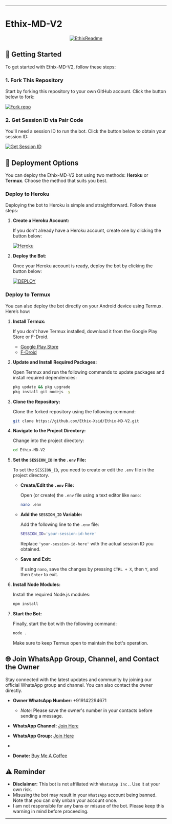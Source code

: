    ---  
  
# Ethix-MD-V2   

<p align="center">
  <a href="https://github.com/Ethix-Xsid"><img src="http://readme-typing-svg.herokuapp.com?color=red&center=true&vCenter=true&multiline=false&lines=Ethix-MD-+v2+MultiDevice;Developed+by+Ethix~Xsid;Give+star+and+forks+this+Repo+🌟" alt="EthixReadme"></a>
</p>

## 🚀 Getting Started

To get started with Ethix-MD-V2, follow these steps:

### 1. Fork This Repository

Start by forking this repository to your own GitHub account. Click the button below to fork:

<a href='https://github.com/Ethix-Xsid/Ethix-MD-V2/fork' target="_blank"><img alt='Fork repo' src='https://img.shields.io/badge/Fork This Repo-black?style=for-the-badge&logo=git&logoColor=white'/></a>

### 2. Get Session ID via Pair Code

You'll need a session ID to run the bot. Click the button below to obtain your session ID:

<a href='https://professional-kitty-goutammallick516-86803e18.koyeb.app' target="_blank"><img alt='Get Session ID' src='https://img.shields.io/badge/Click here to get your session id-black?style=for-the-badge&logo=opencv&logoColor=red'/></a>

## 🚀 Deployment Options

You can deploy the Ethix-MD-V2 bot using two methods: **Heroku** or **Termux**. Choose the method that suits you best.

### Deploy to Heroku

Deploying the bot to Heroku is simple and straightforward. Follow these steps:

1. **Create a Heroku Account:**

   If you don't already have a Heroku account, create one by clicking the button below:

   <a href='https://signup.heroku.com/' target="_blank"><img alt='Heroku' src='https://img.shields.io/badge/-Create-black?style=for-the-badge&logo=heroku&logoColor=red'/></a>

2. **Deploy the Bot:**

   Once your Heroku account is ready, deploy the bot by clicking the button below:

   <a href='https://heroku.com/deploy' target="_blank"><img alt='DEPLOY' src='https://img.shields.io/badge/-DEPLOY-black?style=for-the-badge&logo=heroku&logoColor=red'/></a>

### Deploy to Termux

You can also deploy the bot directly on your Android device using Termux. Here’s how:

1. **Install Termux:**

   If you don't have Termux installed, download it from the Google Play Store or F-Droid.

   - [Google Play Store](https://play.google.com/store/apps/details?id=com.termux)
   - [F-Droid](https://f-droid.org/en/packages/com.termux/)

2. **Update and Install Required Packages:**

   Open Termux and run the following commands to update packages and install required dependencies:

   ```bash
   pkg update && pkg upgrade
   pkg install git nodejs -y
   ```

3. **Clone the Repository:**

   Clone the forked repository using the following command:

   ```bash
   git clone https://github.com/Ethix-Xsid/Ethix-MD-V2.git
   ```

4. **Navigate to the Project Directory:**

   Change into the project directory:

   ```bash
   cd Ethix-MD-V2
   ```

5. **Set the `SESSION_ID` in the `.env` File:**

   To set the `SESSION_ID`, you need to create or edit the `.env` file in the project directory.

   - **Create/Edit the `.env` File:**

     Open (or create) the `.env` file using a text editor like `nano`:

     ```bash
     nano .env
     ```

   - **Add the `SESSION_ID` Variable:**

     Add the following line to the `.env` file:

     ```bash
     SESSION_ID='your-session-id-here'
     ```

     Replace `'your-session-id-here'` with the actual session ID you obtained.

   - **Save and Exit:**

     If using `nano`, save the changes by pressing `CTRL + X`, then `Y`, and then `Enter` to exit.

6. **Install Node Modules:**

   Install the required Node.js modules:

   ```bash
   npm install
   ```

7. **Start the Bot:**

   Finally, start the bot with the following command:

   ```bash
   node .
   ```

   Make sure to keep Termux open to maintain the bot's operation.

## 🌐 Join WhatsApp Group, Channel, and Contact the Owner

Stay connected with the latest updates and community by joining our official WhatsApp group and channel. You can also contact the owner directly.

- **Owner WhatsApp Number:** +919142294671
  - *Note:* Please save the owner's number in your contacts before sending a message.

- **WhatsApp Channel:** [Join Here](https://whatsapp.com/channel/0029VaWJMi3GehEE9e1YsI1S)

- **WhatsApp Group:** [Join Here](https://chat.whatsapp.com/E3PWxdvLc7ZCp1ExOCkEGp)
- 
- **Donate:** [Buy Me A Coffee](buymeacoffee.com/ethixbhai)

## ⚠️ Reminder

- **Disclaimer:** This bot is not affiliated with `WhatsApp Inc.`. Use it at your own risk.
- Misusing the bot may result in your `WhatsApp` account being banned. Note that you can only unban your account once.
- I am not responsible for any bans or misuse of the bot. Please keep this warning in mind before proceeding.

---
